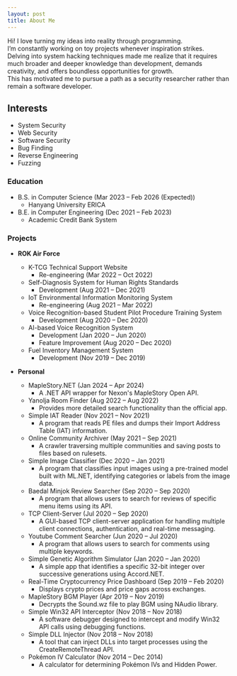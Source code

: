 ```yaml
---
layout: post
title: About Me
---
```


Hi! I love turning my ideas into reality through programming.  
I’m constantly working on toy projects whenever inspiration strikes.  
Delving into system hacking techniques made me realize that it requires much broader and deeper knowledge than development, demands creativity, and offers boundless opportunities for growth.  
This has motivated me to pursue a path as a security researcher rather than remain a software developer.

## Interests

- System Security
- Web Security
- Software Security
- Bug Finding
- Reverse Engineering
- Fuzzing

### Education

- B.S. in Computer Science (Mar 2023 – Feb 2026 (Expected))
  - Hanyang University ERICA
- B.E. in Computer Engineering (Dec 2021 – Feb 2023)
  - Academic Credit Bank System

### Projects

- **ROK Air Force**

  - K-TCG Technical Support Website
    - Re-engineering (Mar 2022 – Oct 2022)
  - Self-Diagnosis System for Human Rights Standards
    - Development (Aug 2021 – Dec 2021)
  - IoT Environmental Information Monitoring System
    - Re-engineering (Aug 2021 – Mar 2022)
  - Voice Recognition-based Student Pilot Procedure Training System
    - Development (Aug 2020 – Dec 2020)
  - AI-based Voice Recognition System
    - Development (Jan 2020 – Jun 2020)
    - Feature Improvement (Aug 2020 – Dec 2020)
  - Fuel Inventory Management System
    - Development (Nov 2019 – Dec 2019)

- **Personal**
  - MapleStory.NET (Jan 2024 – Apr 2024)
    - A .NET API wrapper for Nexon's MapleStory Open API.
  - Yanolja Room Finder (Aug 2022 – Aug 2022)
    - Provides more detailed search functionality than the official app.
  - Simple IAT Reader (Nov 2021 – Nov 2021)
    - A program that reads PE files and dumps their Import Address Table (IAT) information.
  - Online Community Archiver (May 2021 – Sep 2021)
    - A crawler traversing multiple communities and saving posts to files based on rulesets.
  - Simple Image Classifier (Dec 2020 – Jan 2021)
    - A program that classifies input images using a pre-trained model built with ML.NET, identifying categories or labels from the image data.
  - Baedal Minjok Review Searcher (Sep 2020 – Sep 2020)
    - A program that allows users to search for reviews of specific menu items using its API.
  - TCP Client-Server (Jul 2020 – Sep 2020)
    - A GUI-based TCP client-server application for handling multiple client connections, authentication, and real-time messaging.
  - Youtube Comment Searcher (Jun 2020 – Jul 2020)
    - A program that allows users to search for comments using multiple keywords.
  - Simple Genetic Algorithm Simulator (Jan 2020 – Jan 2020)
    - A simple app that identifies a specific 32-bit integer over successive generations using Accord.NET.
  - Real-Time Cryptocurrency Price Dashboard (Sep 2019 – Feb 2020)
    - Displays crypto prices and price gaps across exchanges.
  - MapleStory BGM Player (Apr 2019 – Nov 2019)
    - Decrypts the Sound.wz file to play BGM using NAudio library.
  - Simple Win32 API Interceptor (Nov 2018 – Nov 2018)
    - A software debugger designed to intercept and modify Win32 API calls using debugging functions.
  - Simple DLL Injector (Nov 2018 – Nov 2018)
    - A tool that can inject DLLs into target processes using the CreateRemoteThread API.
  - Pokémon IV Calculator (Nov 2014 – Dec 2014)
    - A calculator for determining Pokémon IVs and Hidden Power.
